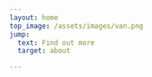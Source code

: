 ```yaml
---
layout: home
top_image: /assets/images/van.png
jump:
  text: Find out more
  target: about

---
```


